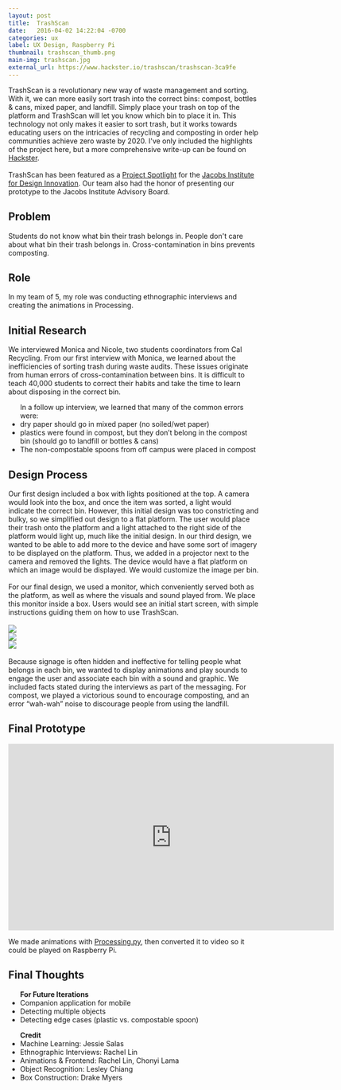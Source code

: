 ```yaml
---
layout: post
title:  TrashScan
date:   2016-04-02 14:22:04 -0700
categories: ux
label: UX Design, Raspberry Pi
thumbnail: trashscan_thumb.png
main-img: trashscan.jpg
external_url: https://www.hackster.io/trashscan/trashscan-3ca9fe
---
```

<section>
TrashScan is a revolutionary new way of waste management and sorting. With it, we can more easily sort trash into the correct bins: compost, bottles & cans, mixed paper, and landfill. Simply place your trash on top of the platform and TrashScan will let you know which bin to place it in. This technology not only makes it easier to sort trash, but it works towards educating users on the intricacies of recycling and composting in order help communities achieve zero waste by 2020. I've only included the highlights of the project here, but a more comprehensive write-up can be found on <a href="{{ page.external_url }}">Hackster</a>. 
<br>
<br>
TrashScan has been featured as a <a href="http://jacobsinstitute.berkeley.edu/student-project/trashscan/" target="_blank">Project Spotlight</a> for the <a href="http://jacobsinstitute.berkeley.edu" target="_blank">Jacobs Institute for Design Innovation</a>. Our team also had the honor of presenting our prototype to the Jacobs Institute Advisory Board.
</section>

<div class="row">
  <div class="col-md-6 project-problem">
  		<h2 class="block-title">Problem</h2>
  		  Students do not know what bin their trash belongs in. People don't care about what bin their trash belongs in. Cross-contamination in bins prevents composting.
  </div>
  <div class="col-md-6 project-role">
  	<h2 class="block-title">Role</h2>
  		In my team of 5, my role was conducting ethnographic interviews and creating the animations in Processing.
  	</div>

</div>

<section>
<h1 class="section-title">Initial Research</h1>

We interviewed Monica and Nicole, two students coordinators from Cal Recycling. From our first interview with Monica, we learned about the inefficiencies of sorting trash during waste audits. These issues originate from human errors of cross-contamination between bins. It is difficult to teach 40,000 students to correct their habits and take the time to learn about disposing in the correct bin. 
<p>
<ul>In a follow up interview, we learned that many of the common errors were:
	<li>dry paper should go in mixed paper (no soiled/wet paper)</li>
	<li>plastics were found in compost, but they don’t belong in the compost bin (should go to landfill or bottles & cans)</li>
	<li>The non-compostable spoons from off campus were placed in compost</li>
</ul>


</section>


<section>
<h1 class="section-title">Design Process</h1>
Our first design included a box with lights positioned at the top. A camera would look into the box, and once the item was sorted, a light would indicate the correct bin. However, this initial design was too constricting and bulky, so we simplified out design to a flat platform. The user would place their trash onto the platform and a light attached to the right side of the platform would light up, much like the initial design. In our third design, we wanted to be able to add more to the device and have some sort of imagery to be displayed on the platform. Thus, we added in a projector next to the camera and removed the lights. The device would have a flat platform on which an image would be displayed. We would customize the image per bin. 
<br>
<br>
For our final design, we used a monitor, which conveniently served both as the platform, as well as where the visuals and sound played from. We place this monitor inside a box.  Users would see an initial start screen, with simple instructions guiding them on how to use TrashScan.
<br>
<br>
<div class="row">
	<div class="col-md-4"><img src="{{ site.baseurl }}/img/portfolio/trashscan/iteration1.png" class="img-responsive center-block"></div>
	<div class="col-md-4">
		<img src="{{ site.baseurl }}/img/portfolio/trashscan/iteration2.png" class="img-responsive center-block">
	</div>
	<div class="col-md-4">
		<img src="{{ site.baseurl }}/img/portfolio/trashscan/iteration3.png" class="img-responsive center-block">
	</div>
</div>
<br>
Because signage is often hidden and ineffective for telling people what belongs in each bin, we wanted to display animations and play sounds to engage the user and associate each bin with a sound and graphic. We included facts stated during the interviews as part of the messaging. For compost, we played a victorious sound to encourage composting, and an error “wah-wah” noise to discourage people from using the landfill.
</section>

<section>
<h1 class="section-title">Final Prototype</h1>
<div class="video-module responsive-video">
<iframe width="655" height="375" src="https://www.youtube.com/embed/xkhOMdKdvc4" frameborder="0" allowfullscreen></iframe>
</div>
<p>
We made animations with <a href="http://py.processing.org/">Processing.py</a>, then converted it to video so it could be played on Raspberry Pi.
<p>
<!-- <div class="video-module responsive-video">
<iframe src="https://player.vimeo.com/video/166338989" width="640" height="480" frameborder="0" webkitallowfullscreen mozallowfullscreen allowfullscreen></iframe>
<p><a href="https://vimeo.com/166338989">TrashScan - Home</a> from <a href="https://vimeo.com/rachelelle">rachel</a> on <a href="https://vimeo.com">Vimeo</a>.</p>
</div> -->
</section>

<section>
<h1 class="section-title">Final Thoughts</h1>

<ul>
<strong>For Future Iterations</strong>
	<li>Companion application for mobile</li>
	<li>Detecting multiple objects</li>
	<li>Detecting edge cases (plastic vs. compostable spoon)</li>
</ul>
<p>
<ul>
<strong>Credit</strong>
	<li>Machine Learning: Jessie Salas</li>
	<li>Ethnographic Interviews: Rachel Lin</li>
	<li>Animations & Frontend: Rachel Lin, Chonyi Lama</li>
	<li>Object Recognition: Lesley Chiang</li>
	<li>Box Construction: Drake Myers</li>
</ul>
</section>